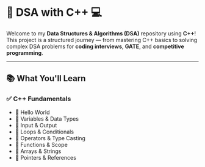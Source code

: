 # 🚀 DSA with C++ 💻

Welcome to my **Data Structures & Algorithms (DSA)** repository using **C++**!  
This project is a structured journey — from mastering C++ basics to solving complex DSA problems for **coding interviews**, **GATE**, and **competitive programming**.

---

## 📚 What You'll Learn

### ✅ C++ Fundamentals
- 👋 Hello World
- 🧠 Variables & Data Types
- 🎯 Input & Output
- 🔁 Loops & Conditionals
- 🎲 Operators & Type Casting
- 🔧 Functions & Scope
- 🧵 Arrays & Strings
- 🎯 Pointers & References
